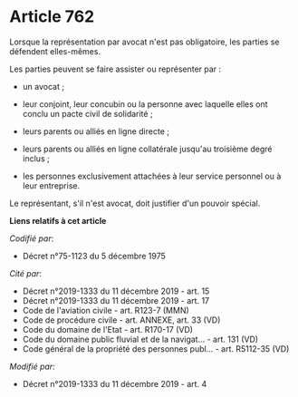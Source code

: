 # Article 762

Lorsque la représentation par avocat n'est pas obligatoire, les parties se défendent elles-mêmes.

Les parties peuvent se faire assister ou représenter par :

- un avocat ;

- leur conjoint, leur concubin ou la personne avec laquelle elles ont conclu un pacte civil de solidarité ;

- leurs parents ou alliés en ligne directe ;

- leurs parents ou alliés en ligne collatérale jusqu'au troisième degré inclus ;

- les personnes exclusivement attachées à leur service personnel ou à leur entreprise.

Le représentant, s'il n'est avocat, doit justifier d'un pouvoir spécial.

**Liens relatifs à cet article**

_Codifié par_:

  - Décret n°75-1123 du 5 décembre 1975

_Cité par_:

  - Décret n°2019-1333 du 11 décembre 2019 - art. 15
  - Décret n°2019-1333 du 11 décembre 2019 - art. 17
  - Code de l'aviation civile - art. R123-7 (MMN)
  - Code de procédure civile - art. ANNEXE, art. 33 (VD)
  - Code du domaine de l'Etat - art. R170-17 (VD)
  - Code du domaine public fluvial et de la navigat... - art. 131 (VD)
  - Code général de la propriété des personnes publ... - art. R5112-35 (VD)

_Modifié par_:

  - Décret n°2019-1333 du 11 décembre 2019 - art. 4

